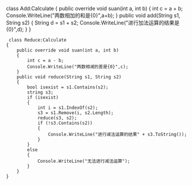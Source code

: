 class Add:Calculate
    {
        public override void suan(int a, int b)
        {
            int c = a + b;
            Console.WriteLine("两数相加的和是{0}",a+b);
        }
        public void add(String s1, String s2)
        {
            String d = s1 + s2;
            Console.WriteLine("进行加法运算的结果是{0}",d);
        }
    }
    
    
    
     class Reduce:Calculate
    {
        public override void suan(int a, int b)
        {
            int c = a - b;
            Console.WriteLine("两数相减的差是{0}",c);
        }
        public void reduce(String s1, String s2)
        {
            bool isexist = s1.Contains(s2);
            string s3;
            if (isexist)
            {
                int i = s1.IndexOf(s2);
                s3 = s1.Remove(i, s2.Length);
                reduce(s3, s2);
                if (!s3.Contains(s2))
                {
                    Console.WriteLine("进行减法运算的结果" + s3.ToString());
                }
            }
            else
            {
                Console.WriteLine("无法进行减法运算");
            }
        }
    }
